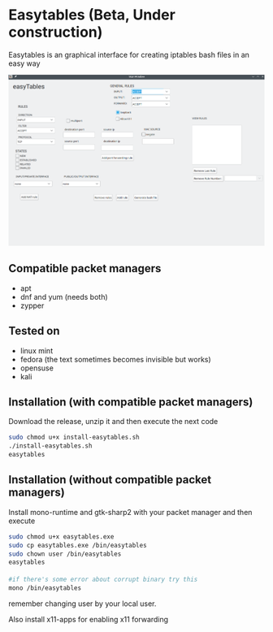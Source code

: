 # Easytables (Beta, Under construction)

Easytables is an graphical interface for creating iptables bash files in an easy way

![alt text](https://raw.githubusercontent.com/CaptainLainist/easytables-iptables-gui-interface/main/easytables/bin/Screenshot_1.png)

## Compatible packet managers

 - apt
 - dnf and yum (needs both)
 - zypper
## Tested on

 - linux mint
 - fedora (the text sometimes becomes invisible but works)
 - opensuse
 - kali

## Installation (with compatible packet managers)

Download the release, unzip it and then execute the next code

```bash
sudo chmod u+x install-easytables.sh
./install-easytables.sh
easytables
```
## Installation (without compatible packet managers)

Install mono-runtime and gtk-sharp2 with your packet manager
and then execute


```bash
sudo chmod u+x easytables.exe
sudo cp easytables.exe /bin/easytables
sudo chown user /bin/easytables
easytables

#if there's some error about corrupt binary try this
mono /bin/easytables
```
remember changing user by your local user.

Also install x11-apps for enabling x11 forwarding
